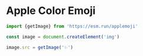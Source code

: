 # Apple Color Emoji

```javascript
import {getImage} from 'https://esm.run/applemoji'

const image = document.createElement('img')

image.src = getImage('✨')
```

